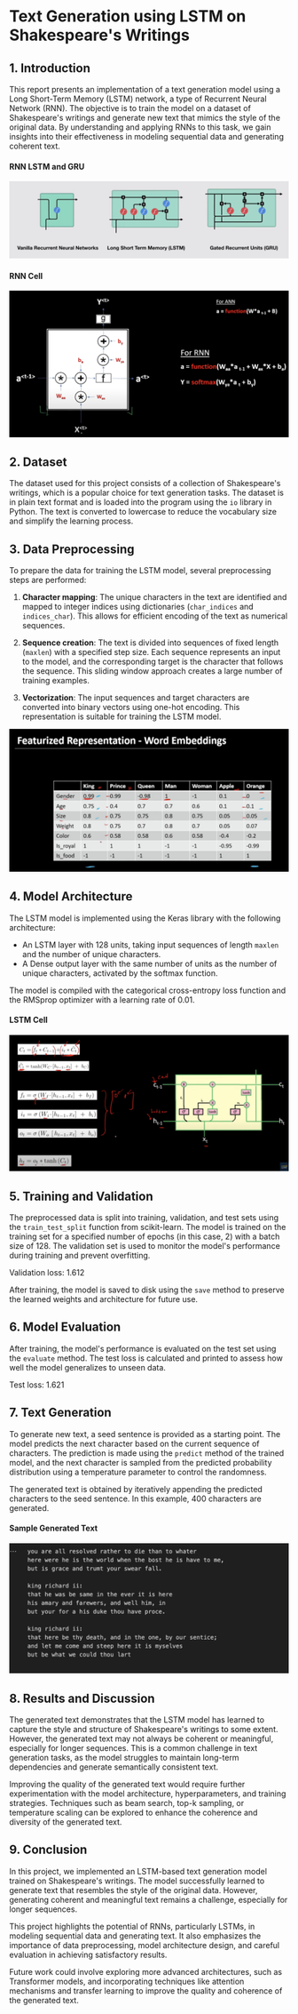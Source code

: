 # Text Generation using LSTM on Shakespeare's Writings

## 1. Introduction

This report presents an implementation of a text generation model using a Long Short-Term Memory (LSTM) network, a type of Recurrent Neural Network (RNN). The objective is to train the model on a dataset of Shakespeare's writings and generate new text that mimics the style of the original data. By understanding and applying RNNs to this task, we gain insights into their effectiveness in modeling sequential data and generating coherent text.

#### RNN LSTM and GRU 

![RNN LSTM and GRU](Images/rnn_lstm_gru.png)

#### RNN Cell

![RNN Cell](Images/RNN_cell.png)

## 2. Dataset

The dataset used for this project consists of a collection of Shakespeare's writings, which is a popular choice for text generation tasks. The dataset is in plain text format and is loaded into the program using the `io` library in Python. The text is converted to lowercase to reduce the vocabulary size and simplify the learning process.

## 3. Data Preprocessing

To prepare the data for training the LSTM model, several preprocessing steps are performed:

1. **Character mapping**: The unique characters in the text are identified and mapped to integer indices using dictionaries (`char_indices` and `indices_char`). This allows for efficient encoding of the text as numerical sequences.

2. **Sequence creation**: The text is divided into sequences of fixed length (`maxlen`) with a specified step size. Each sequence represents an input to the model, and the corresponding target is the character that follows the sequence. This sliding window approach creates a large number of training examples.

3. **Vectorization**: The input sequences and target characters are converted into binary vectors using one-hot encoding. This representation is suitable for training the LSTM model.

![Word Embeddings](Images/word_embeddings.png)

## 4. Model Architecture

The LSTM model is implemented using the Keras library with the following architecture:

- An LSTM layer with 128 units, taking input sequences of length `maxlen` and the number of unique characters.
- A Dense output layer with the same number of units as the number of unique characters, activated by the softmax function.

The model is compiled with the categorical cross-entropy loss function and the RMSprop optimizer with a learning rate of 0.01.

#### LSTM Cell

![LSTM Cell](Images/LSTM_Cell.png)

## 5. Training and Validation

The preprocessed data is split into training, validation, and test sets using the `train_test_split` function from scikit-learn. The model is trained on the training set for a specified number of epochs (in this case, 2) with a batch size of 128. The validation set is used to monitor the model's performance during training and prevent overfitting.

Validation loss: 1.612

After training, the model is saved to disk using the `save` method to preserve the learned weights and architecture for future use.

## 6. Model Evaluation

After training, the model's performance is evaluated on the test set using the `evaluate` method. The test loss is calculated and printed to assess how well the model generalizes to unseen data.

Test loss: 1.621

## 7. Text Generation

To generate new text, a seed sentence is provided as a starting point. The model predicts the next character based on the current sequence of characters. The prediction is made using the `predict` method of the trained model, and the next character is sampled from the predicted probability distribution using a temperature parameter to control the randomness.

The generated text is obtained by iteratively appending the predicted characters to the seed sentence. In this example, 400 characters are generated.

#### Sample Generated Text


![Sample Generated Text](Images/sample_generated.png)

## 8. Results and Discussion

The generated text demonstrates that the LSTM model has learned to capture the style and structure of Shakespeare's writings to some extent. However, the generated text may not always be coherent or meaningful, especially for longer sequences. This is a common challenge in text generation tasks, as the model struggles to maintain long-term dependencies and generate semantically consistent text.

Improving the quality of the generated text would require further experimentation with the model architecture, hyperparameters, and training strategies. Techniques such as beam search, top-k sampling, or temperature scaling can be explored to enhance the coherence and diversity of the generated text.

## 9. Conclusion

In this project, we implemented an LSTM-based text generation model trained on Shakespeare's writings. The model successfully learned to generate text that resembles the style of the original data. However, generating coherent and meaningful text remains a challenge, especially for longer sequences.

This project highlights the potential of RNNs, particularly LSTMs, in modeling sequential data and generating text. It also emphasizes the importance of data preprocessing, model architecture design, and careful evaluation in achieving satisfactory results.

Future work could involve exploring more advanced architectures, such as Transformer models, and incorporating techniques like attention mechanisms and transfer learning to improve the quality and coherence of the generated text.